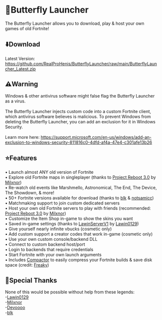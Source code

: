# 🦋Butterfly Launcher
The Butterfly Launcher allows you to download, play & host your own games of old Fortnite!

## ⬇️Download
Latest Version: https://github.com/RealProHenis/ButterflyLauncher/raw/main/ButterflyLauncher_Latest.zip<br>

## ⚠️Warning
Windows & other antivirus software might false flag the Butterfly Launcher as a virus.<br><br>
The Butterfly Launcher injects custom code into a custom Fortnite client, which antivirus software believes is malicious.
To prevent Windows from deleting the Butterfly Launcher, you can add an exclusion for it in Windows Security.<br><br>
Learn more here: https://support.microsoft.com/en-us/windows/add-an-exclusion-to-windows-security-811816c0-4dfd-af4a-47e4-c301afe13b26<br>

## ⭐Features
• Launch almost ANY old version of Fortnite<br>
• Explore old Fortnite maps in singleplayer (thanks to [Project Reboot 3.0](https://github.com/Milxnor/Project-Reboot-3.0) by [Milxnor](https://github.com/Milxnor))<br>
• Re-watch old events like Marshmello, Astronomical, The End, The Device, The Showdown, & more!<br>
• 50+ Fortnite versions available for download (thanks to [blk](https://github.com/simplyblk/Fortnitebuilds) & [notsamicc](https://github.com/notsamicc/Fortnite-Builds))<br>
• Matchmaking support to join custom dedicated servers<br>
• Host your own old Fortnite servers to play with friends (recommended: [Project Reboot 3.0](https://github.com/Milxnor/Project-Reboot-3.0) by [Milxnor](https://github.com/Milxnor))<br>
• Customize the Item Shop in-game to show the skins you want<br>
• Saved in-game settings (thanks to [LawinServerV1](https://github.com/Lawin0129/LawinServer) by [Lawin0129](https://github.com/Lawin0129))<br>
• Give yourself nearly infinite vbucks (cosmetic only)<br>
• Add custom support a creator codes that work in-game (cosmetic only)<br>
• Use your own custom console/backend DLL<br>
• Connect to custom backend host/port<br>
• Login to backends that require credentials<br>
• Start Fortnite with your own launch arguments<br>
• Includes [Compactor](https://github.com/Freaky/Compactor) to easily compress your Fortnite builds & save disk space (credit: [Freaky](https://github.com/Freaky))<br>

## 💙Special Thanks
None of this would be possible without help from these legends:<br>
-[Lawin0129](https://github.com/Lawin0129)<br>
-[Milxnor](https://github.com/milxnor)<br>
-[Devoooo](https://github.com/projectlunafn)<br>
-[blk](https://github.com/simplyblk)<br>

